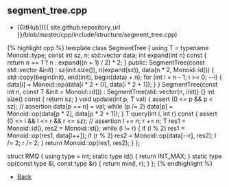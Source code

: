 ## segment_tree.cpp

- [GitHub]({{ site.github.repository_url }}/blob/master/cpp/include/structure/segment_tree.cpp)

{% highlight cpp %}
template <class Monoid>
class SegmentTree {
  using T = typename Monoid::type;
  const int sz, n;
  std::vector<T> data;
  int expand(int n) const { return n == 1 ? n : expand((n + 1) / 2) * 2; }
public:
  SegmentTree(const std::vector<T> &init) :
    sz(init.size()), n(expand(sz)), data(n * 2, Monoid::id()) {
    std::copy(begin(init), end(init), begin(data) + n);
    for (int i = n - 1; i >= 0; --i) {
      data[i] = Monoid::op(data[i * 2 + 0], data[i * 2 + 1]);
    }
  }
  SegmentTree(const int n, const T &init = Monoid::id()) :
    SegmentTree(std::vector<T>(n, init)) {}
  int size() const { return sz; }
  void update(int p, T val) {
    assert (0 <= p && p < sz); // assertion
    data[p += n] = val;
    while (p /= 2) data[p] = Monoid::op(data[p * 2], data[p * 2 + 1]);
  }
  T query(int l, int r) const {
    assert (0 <= l && l <= r && r <= sz); // assertion
    l += n; r += n;
    T res1 = Monoid::id(), res2 = Monoid::id();
    while (l != r) {
      if (l % 2) res1 = Monoid::op(res1, data[l++]);
      if (r % 2) res2 = Monoid::op(data[--r], res2);
      l /= 2; r /= 2;
    }
    return Monoid::op(res1, res2);
  }
};

struct RMQ {
  using type = int;
  static type id() { return INT_MAX; }
  static type op(const type &l, const type &r) { return min(l, r); }
};
{% endhighlight %}

- [Back](../../..)
